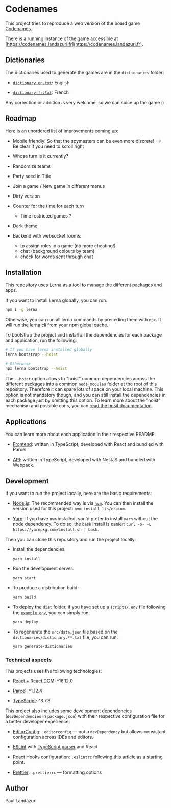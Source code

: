 # Codenames

This project tries to reproduce a web version of the board game [Codenames](<https://en.wikipedia.org/wiki/Codenames_(board_game)>).

There is a running instance of the game accessible at [https://codenames.landazuri.fr](https://codenames.landazuri.fr).

## Dictionaries

The dictionaries used to generate the games are in the `dictionaries` folder:

- [`dictionary.en.txt`](./dictionaries/dictionary.en.txt): English

- [`dictionary.fr.txt`](./dictionaries/dictionary.fr.txt): French

Any correction or addition is very welcome, so we can spice up the game :)

## Roadmap

Here is an unordered list of improvements coming up:

- Mobile friendly! So that the spymasters can be even more discrete! --> Be clear if you need to scroll right

- Whose turn is it currently?

- Randomize teams

- Party seed in Title

- Join a game / New game in different menus

- Dirty version

- Counter for the time for each turn
  - Time restricted games ?

* Dark theme

* Backend with websocket rooms:
  - to assign roles in a game (no more cheating!)
  - chat (background colours by team)
  - check for words sent through chat

## Installation

This repository uses [Lerna](https://lerna.js.org/) as a tool to manage the different packages and apps.

If you want to install Lerna globally, you can run:

```sh
npm i -g lerna
```

Otherwise, you can run all lerna commands by preceding them with `npx`. It will run the lerna cli from your npm global cache.

To bootstrap the project and install all the dependencies for each package and application, run the following:

```sh
# If you have lerna installed globally
lerna bootstrap --hoist

# Otherwise
npx lerna bootstrap --hoist
```

The `--hoist` option allows to "hoist" common dependencies across the different packages into a common `node_modules` folder at the root of this repository. Therefore it can spare lots of space on your local machine. This option is not mandatory though, and you can still install the dependencies in each package just by omitting this option. To learn more about the "hoist" mechanism and possible cons, you can [read the hosit documentation](https://github.com/lerna/lerna/blob/master/doc/hoist.md).

## Applications

You can learn more about each application in their respective README:

- [Frontend](./apps/frontend): written in TypeScript, developed with React and bundled with Parcel.

- [API](./apps/api): written in TypeScript, developed with NestJS and bundled with Webpack.

## Development

If you want to run the project locally, here are the basic requirements:

- [Node.js](https://nodejs.org/en/): The recommended way is via [`nvm`](https://github.com/nvm-sh/nvm). You can then install the version used for this project: `nvm install lts/erbium`.

- [Yarn](https://classic.yarnpkg.com/): If you have `nvm` installed, you'd prefer to install `yarn` without the node dependency. To do so, the `bash` install is easier: `curl -o- -L https://yarnpkg.com/install.sh | bash`.

Then you can clone this repository and run the project locally:

- Install the dependencies:

  ```sh
  yarn install
  ```

- Run the development server:

  ```sh
  yarn start
  ```

- To produce a distribution build:

  ```sh
  yarn build
  ```

- To deploy the `dist` folder, if you have set up a `scripts/.env` file following the [`example.env`](./scripts/example.env), you can simply run:

  ```sh
  yarn deploy
  ```

- To regenerate the `src/data.json` file based on the `dictionaries/dictionary.**.txt` file, you can run:
  ```sh
  yarn generate-dictionaries
  ```

### Technical aspects

This projects uses the following technologies:

- [React + React DOM](https://reactjs.org/): ^16.12.0

- [Parcel](https://parceljs.org/): ^1.12.4

- [TypeScript](https://www.typescriptlang.org/): ^3.7.3

This project also includes some development dependencies (`devDependencies` in `package.json`) with their respective configuration file for a better developer experience:

- [EditorConfig](https://editorconfig.org/): `.editorconfig` — not a `devDependency` but allows consistant configuration across IDEs and editors.

- [ESLint](https://eslint.org/) with [TypeScript parser](https://github.com/typescript-eslint/typescript-eslint) and React

- React Hooks configuration: `.eslintrc` following [this article](https://medium.com/@oliver.grack/using-eslint-with-typescript-and-react-hooks-and-vscode-c583a18f0c75) as a starting point.
- [Prettier](https://prettier.io/): `.prettierrc` — formatting options

## Author

Paul Landázuri
